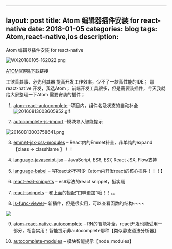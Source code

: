 
---
layout: post
title: Atom 编辑器插件安装 for react-native
date: 2018-01-05
categories: blog
tags: Atom,react-native,ios
description: 
---

Atom 编辑器插件安装 for react-native


![WX20180105-162022.png](http://upload-images.jianshu.io/upload_images/1716313-96b99cf27388bcc4.png?imageMogr2/auto-orient/strip%7CimageView2/2/w/1240)


 [ATOM官网&下载链接](https://atom.io/)


工欲善其事、必先利其器
提高开发工作效率，少不了一款高性能的IDE；
那react-native 开发，我选Atom；
前端开发工具很多，但是需要装插件，今天我就给大家整理一下Atom 需要安装的插件；


1. [atom-react-autocomplete]() –项目内，组件名及状态的自动补全 
![20160813003605952.gif](http://upload-images.jianshu.io/upload_images/1716313-089bdb5c5ab3c235.gif?imageMogr2/auto-orient/strip%7CimageView2/2/w/1240)

2. [autocomplete-js-import]() –模块导入智能提示 

![20160813003758641.png](http://upload-images.jianshu.io/upload_images/1716313-ae81c88b087127b5.png?imageMogr2/auto-orient/strip%7CimageView2/2/w/1240)

3. [emmet-jsx-css-modules]() – React内的Emmet补全，非单纯的expand【class => className 】！！

4. [language-javascript-jsx]() – JavaScript, ES6, ES7, React JSX, Flow支持

5. [language-babel]() – 写React必不可少【atom内开发react的核心插件！！！】

6. [react-es6-snippets]() – es6写法的react snippet，挺实用

7. [react-snippets]() – 和上面的搭配“口味更加”哦！！。。

8. [js-func-viewer]()– 新插件，但是很实用，可以查看函数的结构~~~~ 



![](http://upload-images.jianshu.io/upload_images/1716313-8551ca7f4547ed24.png?imageMogr2/auto-orient/strip%7CimageView2/2/w/1240)


9. [atom-react-native-autocomplete]() – RN的智能补全，react开发也能受用一部分，相当实用！智能提示非autocomplete那种【类似静态语法分析器】

10. [autocomplete-modules]() – 模块智能提示【node_modules】